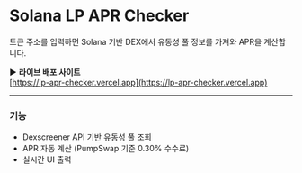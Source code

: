 # Solana LP APR Checker

토큰 주소를 입력하면 Solana 기반 DEX에서 유동성 풀 정보를 가져와 APR을 계산합니다.

▶️ **라이브 배포 사이트**  
[https://lp-apr-checker.vercel.app](https://lp-apr-checker.vercel.app)

---

### 기능
- Dexscreener API 기반 유동성 풀 조회
- APR 자동 계산 (PumpSwap 기준 0.30% 수수료)
- 실시간 UI 출력

